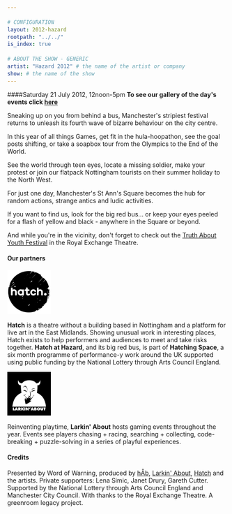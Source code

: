 ```yaml
---

# CONFIGURATION
layout: 2012-hazard
rootpath: "../../"
is_index: true

# ABOUT THE SHOW - GENERIC
artist: "Hazard 2012" # the name of the artist or company
show: # the name of the show
---
```

####Saturday 21 July 2012, 12noon-5pm
**To see our gallery of the day's events click [here](http://hazardmcr.org)**

Sneaking up on you from behind a bus, Manchester's stripiest festival returns to unleash its fourth wave of bizarre behaviour on the city centre. 

In this year of all things Games, get fit in the hula-hoopathon, see the goal posts shifting, or take a soapbox tour from the Olympics to the End of the World. 

See the world through teen eyes, locate a missing soldier, make your protest or join our flatpack Nottingham tourists on their summer holiday to the North West.

For just one day, Manchester's St Ann's Square becomes the hub for random actions, strange antics and ludic activities.    

If you want to find us, look for the big red bus… or keep your eyes peeled for a flash of yellow and black - anywhere in the Square or beyond.

And while you're in the vicinity, don't forget to check out the [Truth About Youth Festival](http://www.royalexchange.co.uk/TaY.aspx?page=796) in the Royal Exchange Theatre. 

#### Our partners

<img src="../../assets/images/hatch.png" alt="Hatch">

**Hatch** is a theatre without a building based in Nottingham and a platform for live art in the East Midlands. Showing unusual work in interesting places, Hatch exists to help performers and audiences to meet and take risks together. **Hatch at Hazard**, and its big red bus, is part of **Hatching Space**, a six month programme of performance-y work around the UK supported using public funding by the National Lottery through Arts Council England.

<img src="../../assets/images/larkin.png" alt="Larkin About">

Reinventing playtime, **Larkin' About** hosts gaming events throughout the year.  Events see players chasing + racing, searching + collecting, code-breaking + puzzle-solving in a series of playful experiences.

#### Credits
Presented by Word of Warning, produced by [hÅb](http://www.habarts.org"), [Larkin' About](http://larkin-about.co.uk), [Hatch](http://hatchnottingham.co.uk) and the artists.
Private supporters: Lena Simic, Janet Drury, Gareth Cutter.
Supported by the National Lottery through Arts Council England and Manchester City Council. With thanks to the Royal Exchange Theatre. A greenroom legacy project.
